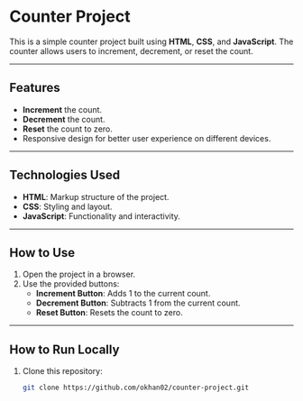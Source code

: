 # Counter Project

This is a simple counter project built using **HTML**, **CSS**, and **JavaScript**. The counter allows users to increment, decrement, or reset the count.

---

## Features

- **Increment** the count.
- **Decrement** the count.
- **Reset** the count to zero.
- Responsive design for better user experience on different devices.

---

## Technologies Used

- **HTML**: Markup structure of the project.
- **CSS**: Styling and layout.
- **JavaScript**: Functionality and interactivity.

---

## How to Use

1. Open the project in a browser.
2. Use the provided buttons:
   - **Increment Button**: Adds 1 to the current count.
   - **Decrement Button**: Subtracts 1 from the current count.
   - **Reset Button**: Resets the count to zero.

---

## How to Run Locally

1. Clone this repository:

   ```bash
   git clone https://github.com/okhan02/counter-project.git
   ```
